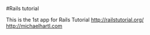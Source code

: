 #Rails tutorial

This is the 1st app for Rails Tutorial
http://railstutorial.org/
http://michaelhartl.com